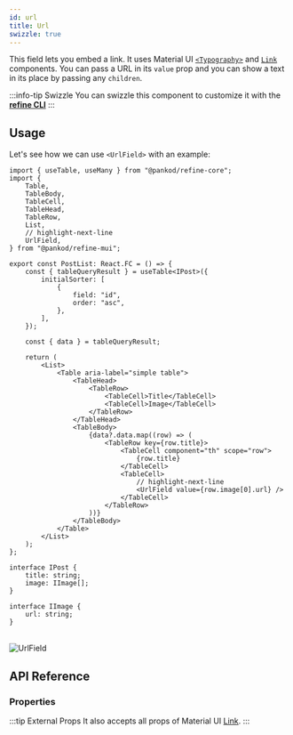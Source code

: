 ```yaml
---
id: url
title: Url
swizzle: true
---
```



This field lets you embed a link. It uses Material UI [`<Typography>`](https://mui.com/material-ui/react-typography/#main-content) and [`Link`](https://mui.com/material-ui/react-link/#main-content) components. You can pass a URL in its `value` prop and you can show a text in its place by passing any `children`.

:::info-tip Swizzle
You can swizzle this component to customize it with the [**refine CLI**](/docs/packages/documentation/cli)
:::

## Usage

Let's see how we can use `<UrlField>` with an example:

```tsx title="pages/posts/list.tsx"
import { useTable, useMany } from "@pankod/refine-core";
import {
    Table,
    TableBody,
    TableCell,
    TableHead,
    TableRow,
    List,
    // highlight-next-line
    UrlField,
} from "@pankod/refine-mui";

export const PostList: React.FC = () => {
    const { tableQueryResult } = useTable<IPost>({
        initialSorter: [
            {
                field: "id",
                order: "asc",
            },
        ],
    });

    const { data } = tableQueryResult;

    return (
        <List>
            <Table aria-label="simple table">
                <TableHead>
                    <TableRow>
                        <TableCell>Title</TableCell>
                        <TableCell>Image</TableCell>
                    </TableRow>
                </TableHead>
                <TableBody>
                    {data?.data.map((row) => (
                        <TableRow key={row.title}>
                            <TableCell component="th" scope="row">
                                {row.title}
                            </TableCell>
                            <TableCell>
                                // highlight-next-line
                                <UrlField value={row.image[0].url} />
                            </TableCell>
                        </TableRow>
                    ))}
                </TableBody>
            </Table>
        </List>
    );
};

interface IPost {
    title: string;
    image: IImage[];
}

interface IImage {
    url: string;
}
```

<br/>
<div class="img-container">
    <div class="window">
        <div class="control red"></div>
        <div class="control orange"></div>
        <div class="control green"></div>
    </div>
    <img src="https://refine.ams3.cdn.digitaloceanspaces.com/website/static/img/guides-and-concepts/fields/url/urlFieldMui.png" alt="UrlField" />
</div>

## API Reference

### Properties

<PropsTable module="@pankod/refine-mui/UrlField" value-description="URL for link to reference to"/>

:::tip External Props
It also accepts all props of Material UI [Link](https://mui.com/material-ui/react-link/#main-content).
:::
